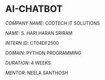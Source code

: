 # AI-CHATBOT

*COMPANY NAME*: CODTECH IT SOLUTIONS

*NAME*: S. HARI HARAN SRIRAM

*INTERN ID*: CT04DF2500

*DOMAIN*: PYTHON PROGRAMMING

*DURATION*: 4 WEEKS

*MENTOR*: NEELA SANTHOSH
